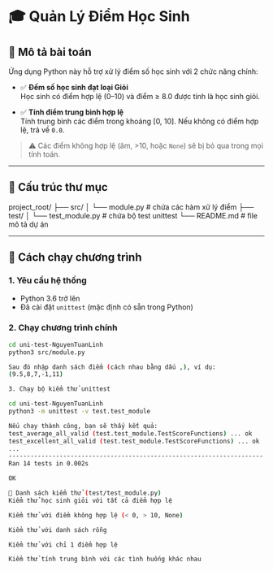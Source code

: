 # 🎓 Quản Lý Điểm Học Sinh

## 📘 Mô tả bài toán

Ứng dụng Python này hỗ trợ xử lý điểm số học sinh với 2 chức năng chính:

- ✅ **Đếm số học sinh đạt loại Giỏi**  
  Học sinh có điểm hợp lệ (0–10) và điểm ≥ 8.0 được tính là học sinh giỏi.

- ✅ **Tính điểm trung bình hợp lệ**  
  Tính trung bình các điểm trong khoảng [0, 10]. Nếu không có điểm hợp lệ, trả về `0.0`.

> ⚠️ Các điểm không hợp lệ (âm, >10, hoặc `None`) sẽ bị bỏ qua trong mọi tính toán.

---

## 📂 Cấu trúc thư mục
project_root/
├── src/
│ └── module.py # chứa các hàm xử lý điểm
├── test/
│ └── test_module.py # chứa bộ test unittest
└── README.md # file mô tả dự án


---

## 🚀 Cách chạy chương trình

### 1. Yêu cầu hệ thống

- Python 3.6 trở lên
- Đã cài đặt `unittest` (mặc định có sẵn trong Python)

### 2. Chạy chương trình chính

```bash
cd uni-test-NguyenTuanLinh
python3 src/module.py

Sau đó nhập danh sách điểm (cách nhau bằng dấu ,), ví dụ:
(9.5,8,7,-1,11)

3. Chạy bộ kiểm thử unittest

cd uni-test-NguyenTuanLinh
python3 -m unittest -v test.test_module

Nếu chạy thành công, bạn sẽ thấy kết quả:
test_average_all_valid (test.test_module.TestScoreFunctions) ... ok
test_excellent_all_valid (test.test_module.TestScoreFunctions) ... ok
...
----------------------------------------------------------------------
Ran 14 tests in 0.002s

OK

🧪 Danh sách kiểm thử (test/test_module.py)
Kiểm thử học sinh giỏi với tất cả điểm hợp lệ

Kiểm thử với điểm không hợp lệ (< 0, > 10, None)

Kiểm thử với danh sách rỗng

Kiểm thử với chỉ 1 điểm hợp lệ

Kiểm thử tính trung bình với các tình huống khác nhau
